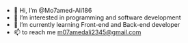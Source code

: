 - 👋 Hi, I’m @Mo7amed-Ali186
- 👀 I’m interested in programming and software development 
- 🌱 I’m currently learning Front-end and Back-end developer
- 📫 to reach me m07amedali2345@gmail.com

<!---
Mo7amed-Ali186/Mo7amed-Ali186 is a ✨ special ✨ repository because its `README.md` (this file) appears on your GitHub profile.
You can click the Preview link to take a look at your changes.
--->
